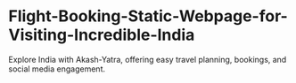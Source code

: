 # Flight-Booking-Static-Webpage-for-Visiting-Incredible-India
Explore India with Akash-Yatra, offering easy travel planning, bookings, and social media engagement.
